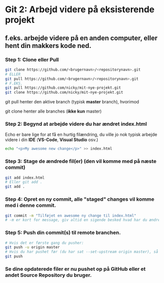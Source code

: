 # Git 2: Arbejd videre på eksisterende projekt 

## f.eks. arbejde videre på en anden computer, eller hent din makkers kode ned.



### Step 1: Clone eller Pull

```bash
git clone https://github.com/<brugernavn>/<repositorynavn>.git
# ELLER
git pull https://github.com/<brugernavn>/<repositorynavn>.git
# F.EKS.
git pull https://github.com/nicky/mit-nye-projekt.git
git clone https://github.com/nicky/mit-nye-projekt.git
```

git pull henter den aktive branch (typisk **master** branch), hvorimod 

git clone henter alle branches (**ikke kun** master)



### Step 2: Begynd at arbejde videre du har ændret index.html

Echo er bare lige for at få en hurtig filændring, du ville jo nok typisk arbejde videre i din **IDE** (**VS-Code**, **Visual Studio** osv.)

```bash
echo "<p>My awesome new change</p>" >> index.html
```



### Step 3: Stage de ændrede fil(er)  (den vil komme med på næste commit)

````bash
git add index.html
# Eller git add .
git add .
````



### Step 4: Opret en ny commit, alle "staged" changes vil komme med i denne commit.

```bash
git commit -m "Tilføjet en awesome ny change til index.html"
# -m er kort for message, giv altid en sigende besked hvad har du ændret/tilføjet/rettet osv.
```

### Step 5: Push din commit(s) til remote branchen.

```bash
# Hvis det er første gang du pusher:
git push -u origin master
# Hvis du har pushet før (du har sat --set-upstream origin master), så nøjes med git push.
git push
```

### Se dine opdaterede filer er nu pushet op på GitHub eller et andet Source Repository du bruger.



